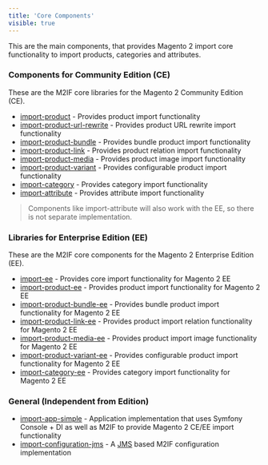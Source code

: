 ```yaml
---
title: 'Core Components'
visible: true
---
```


This are the main components, that provides Magento 2 import core functionality to import products, categories and attributes.

### Components for Community Edition (CE)

These are the M2IF core libraries for the Magento 2 Community Edition (CE).

* [import-product](https://github.com/techdivision/import-product) - Provides product import functionality
* [import-product-url-rewrite](https://github.com/techdivision/import-product-url-rewrite) - Provides product URL rewrite import functionality
* [import-product-bundle](https://github.com/techdivision/import-product-bundle) - Provides bundle product import functionality
* [import-product-link](https://github.com/techdivision/import-product-link) - Provides product relation import functionality
* [import-product-media](https://github.com/techdivision/import-product-media) - Provides product image import functionality
* [import-product-variant](https://github.com/techdivision/import-product-variant) - Provides configurable product import functionality
* [import-category](https://github.com/techdivision/import-category) - Provides category import functionality
* [import-attribute](https://github.com/techdivision/import-attribute) - Provides attribute import functionality

> Components like import-attribute will also work with the EE, so there is not separate implementation.

### Libraries for Enterprise Edition (EE)

These are the M2IF core components for the Magento 2 Enterprise Edition (EE).

* [import-ee](https://github.com/techdivision/import-ee) - Provides core import functionality for Magento 2 EE
* [import-product-ee](https://github.com/techdivision/import-product-ee) - Provides product import functionality for Magento 2 EE
* [import-product-bundle-ee](https://github.com/techdivision/import-product-bundle-ee) - Provides bundle product import functionality for Magento 2 EE
* [import-product-link-ee](https://github.com/techdivision/import-product-link-ee) - Provides product import relation functionality for Magento 2 EE
* [import-product-media-ee](https://github.com/techdivision/import-product-media-ee) - Provides product import image functionality for Magento 2 EE
* [import-product-variant-ee](https://github.com/techdivision/import-product-variant-ee) - Provides configurable product import functionality for Magento 2 EE
* [import-category-ee](https://github.com/techdivision/import-category-ee) - Provides category import functionality for Magento 2 EE

### General (Independent from Edition)

* [import-app-simple](https://github.com/techdivision/import-app-simple) - Application implementation that uses Symfony Console + DI as well as M2IF to provide Magento 2 CE/EE import functionality
* [import-configuration-jms](https://github.com/techdivision/import-configuration-jms) - A [JMS](https://github.com/schmittjoh/serializer) based M2IF configuration implementation